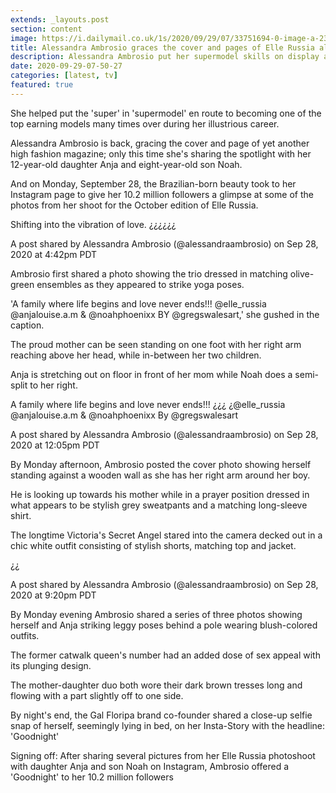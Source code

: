 ```yaml
---
extends: _layouts.post
section: content
image: https://i.dailymail.co.uk/1s/2020/09/29/07/33751694-0-image-a-23_1601359509463.jpg 
title: Alessandra Ambrosio graces the cover and pages of Elle Russia alongside son Noah and daughter Anja 
description: Alessandra Ambrosio put her supermodel skills on display as she graced the pages of Elle Russia alongside daughter Anja, 12, and son Noah, eight. 
date: 2020-09-29-07-50-27 
categories: [latest, tv] 
featured: true 
--- 
```

She helped put the 'super' in 'supermodel' en route to becoming one of the top earning models many times over during her illustrious career.

Alessandra Ambrosio is back, gracing the cover and page of yet another high fashion magazine; only this time she's sharing the spotlight with her 12-year-old daughter Anja and eight-year-old son Noah.

And on Monday, September 28, the Brazilian-born beauty took to her Instagram page to give her 10.2 million followers a glimpse at some of the photos from her shoot for the October edition of Elle Russia.

 Shifting into the vibration of love. ¿¿¿¿¿¿

A post shared by  Alessandra Ambrosio (@alessandraambrosio) on Sep 28, 2020 at 4:42pm PDT

Ambrosio first shared a photo showing the trio dressed in matching olive-green ensembles as they appeared to strike yoga poses.

'A family where life begins and love never ends!!! @elle_russia @anjalouise.a.m & @noahphoenixx BY @gregswalesart,' she gushed in the caption.

The proud mother can be seen standing on one foot with her right arm reaching above her head, while in-between her two children.

Anja is stretching out on floor in front of her mom while Noah does a semi-split to her right. 

 A family where life begins and love never ends!!! ¿¿¿ ¿@elle_russia @anjalouise.a.m & @noahphoenixx By @gregswalesart

A post shared by  Alessandra Ambrosio (@alessandraambrosio) on Sep 28, 2020 at 12:05pm PDT

By Monday afternoon, Ambrosio posted the cover photo showing herself standing against a wooden wall as she has her right arm around her boy.

He is looking up towards his mother while in a prayer position dressed in what appears to be stylish grey sweatpants and a matching long-sleeve shirt.

The longtime Victoria's Secret Angel stared into the camera decked out in a chic white outfit consisting of stylish shorts, matching top and jacket.      

 ¿¿

A post shared by  Alessandra Ambrosio (@alessandraambrosio) on Sep 28, 2020 at 9:20pm PDT

By Monday evening Ambrosio shared a series of three photos showing herself and Anja striking leggy poses behind a pole wearing blush-colored outfits.

The former catwalk queen's number had an added dose of sex appeal with its plunging design.

The mother-daughter duo both wore their dark brown tresses long and flowing with a part slightly off to one side.

By night's end, the Gal Floripa brand co-founder shared a close-up selfie snap of herself, seemingly lying in bed, on her Insta-Story with the headline: 'Goodnight'        

Signing off: After sharing several pictures from her Elle Russia photoshoot with daughter Anja and son Noah on Instagram, Ambrosio offered a 'Goodnight' to her 10.2 million followers

